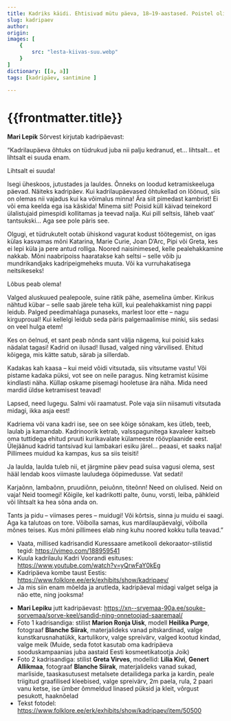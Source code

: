 ```yaml
---
title: Kadriks käidi. Ehtisivad mütu päeva, 18–19-aastased. Poistel olid aluspüksid teiste pükste peal, suled kübara peal. Kardpaela oli, seda sai panna.
slug: kadripaev
author: 
origin:  
images: [
    {
        src: "lesta-kiivas-suu.webp"
    }
]
dictionary: [[a, a]]
tags: [kadripäev, santimine ]

---
```



<h1 class="story-h1">
    {{frontmatter.title}}
</h1>


**Mari Lepik** Sõrvest kirjutab kadripäevast: 

“Kadrilaupäeva õhtuks on tüdrukud juba nii palju kedranud, et... lihtsalt... et lihtsalt ei suuda enam.

Lihtsalt ei suuda!

Isegi üheskoos, jutustades ja lauldes. Õnneks on loodud ketramiskeeluga päevad. Näiteks kadripäev. Kui kadrilaupäevased õhtukellad on löönud, siis on olemas nii vajadus kui ka võimalus minna! Ära siit pimedast kambrist! Ei või ema keelda ega isa käskida! Minema siit!
Poisid küll käivad teinekord ülalistujaid pimespidi kollitamas ja teevad nalja. Kui pill seltsis, läheb vaat’ tantsukski... Aga see pole päris see.

Olgugi, et tüdrukutelt ootab ühiskond vagurat kodust töötegemist, on igas külas kasvamas mõni Katarina, Marie Curie, Joan D’Arc, Pipi või Greta, kes ei lepi küla ja pere antud rolliga. Noored naisinimesed, kelle pealehakkamine nakkab. Mõni naabripoiss haaratakse kah seltsi – selle võib ju mundrikandjaks kadripeigmeheks muuta. Või ka vurruhakatisega neitsikeseks! 

Lõbus peab olema! 

Valged aluskuued pealepoole, suine rätik pähe, asemelina ümber. Kirikus nähtud kübar – selle saab järele teha küll, kui pealehakkamist ning pappi leidub. Palged peedimahlaga punaseks, marlest loor ette – nagu kirguproual! Kui kellelgi leidub seda päris palgemaalimise minki, siis sedasi on veel hulga etem!

Kes on öelnud, et sant peab nõnda sant välja nägema, kui poisid kaks nädalat tagasi! Kadrid on ilusad! Ilusad, valged ning värvilised. Ehitud kõigega, mis kätte satub, särab ja sillerdab.

Kadakas kah kaasa – kui meid võidi vitsutada, siis vitsutame vastu! Või pistame kadaka püksi, vot see on neile paragus. Ning ketramist küsime kindlasti näha. Küllap oskame pisemagi hooletuse ära näha. Mida need mardid üldse ketramisest teavad! 

Lapsed, need lugegu. Salmi või raamatust. Pole vaja siin niisamuti vitsutada midagi, ikka asja eest!

Kadriema või vana kadri ise, see on see kõige sõnakam, kes ütleb, teeb, laulab ja kamandab. Kadrinoorik ketrab, valsspagunitega kavaleer kaitseb oma tuttidega ehitud pruuti kurikavalate külameeste röövplaanide eest. Ülejäänud kadrid tantsivad kui lambakari esiku järel… peaasi, et saaks nalja! Pillimees muidud ka kampas, kus sa siis teisiti!

Ja laulda, laulda tuleb nii, et järgmine päev pead suisa vagusi olema, sest hääl lendab koos viimaste lauludega ööpimedusse. Vat sedati!

Karjaõnn, lambaõnn, pruudiõnn, peiuõnn, titeõnn! Need on olulised. Neid on vaja! Neid toomegi! Kõigile, kel kadrikotti palte, õunu, vorsti, leiba, pähkleid või lihtsalt ka hea sõna anda on.

Tants ja pidu – viimases peres – muidugi! Või kõrtsis, sinna ju muidu ei saagi. Aga ka talutoas on tore. Võibolla samas, kus mardilaupäevalgi, võibolla mõnes teises. Kus mõni pillimees elab ning kuhu noored kokku tulla teavad.”

<!-- <story-author :author="frontmatter.author" :origin="frontmatter.origin" /> -->
<!-- <story-dictionary :terms="frontmatter.dictionary" /> -->

<details-wrapper summary="Mõtlemiseks ja arutlemiseks">

- Vaata, millised kadrisandid Kuressaare ametikooli dekoraator-stilistid tegid: https://vimeo.com/188959541
- Kuula kadrilaulu Kadri Voorandi esituses: https://www.youtube.com/watch?v=yQrwFaY0kEg
- Kadripäeva kombe taust Eestis: https://www.folklore.ee/erk/exhibits/show/kadripaev/
- Ja mis siin enam mõelda ja arutleda, kadripäeval midagi valget selga ja näo ette, ning jooksma!

</details-wrapper>


<details-wrapper summary="Allikad" class="text-sm" icon="IconSources">

- **Mari Lepiku** jutt kadripäevast: https://xn--srvemaa-90a.ee/souke-sorvemaa/sorve-keel/sandid-ning-onnetoojad-saaremaal/
- Foto 1 kadrisandiga: stilist **Marion Ronja Uisk**, modell **Heilika Purge**, fotograaf **Blanche Siirak**, materjalideks vanad pitskardinad, valge kunstkarusnahatükk, kartulikorv, valge spreivärv, valged kootud kindad, valge meik (Muide, seda fotot kasutab oma kadripäeva sooduskampaanias juba aastaid Eesti kosmeetikatootja Joik)
- Foto 2 kadrisandiga: stilist **Greta Virves**, modellid: **Lilia Kivi**, **Genert Allikmaa**, fotograaf **Blanche Siirak**, materjalideks vanad sukad, marliside, taaskasutusest metalsete detailidega parka ja kardin, peale triigitud graafilised kleebised, valge spreivärv, 2m paela, rula, 2 paari vanu ketse, ise ümber õmmeldud linased püksid ja kleit, võrgust pesukott, haaknõelad
- Tekst fotodel: https://www.folklore.ee/erk/exhibits/show/kadripaev/item/50500

</details-wrapper>

